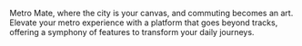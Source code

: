Metro Mate, where the city is your canvas, and commuting becomes an art. Elevate your metro experience with a platform that goes beyond tracks, offering a symphony of features to transform your daily journeys.

